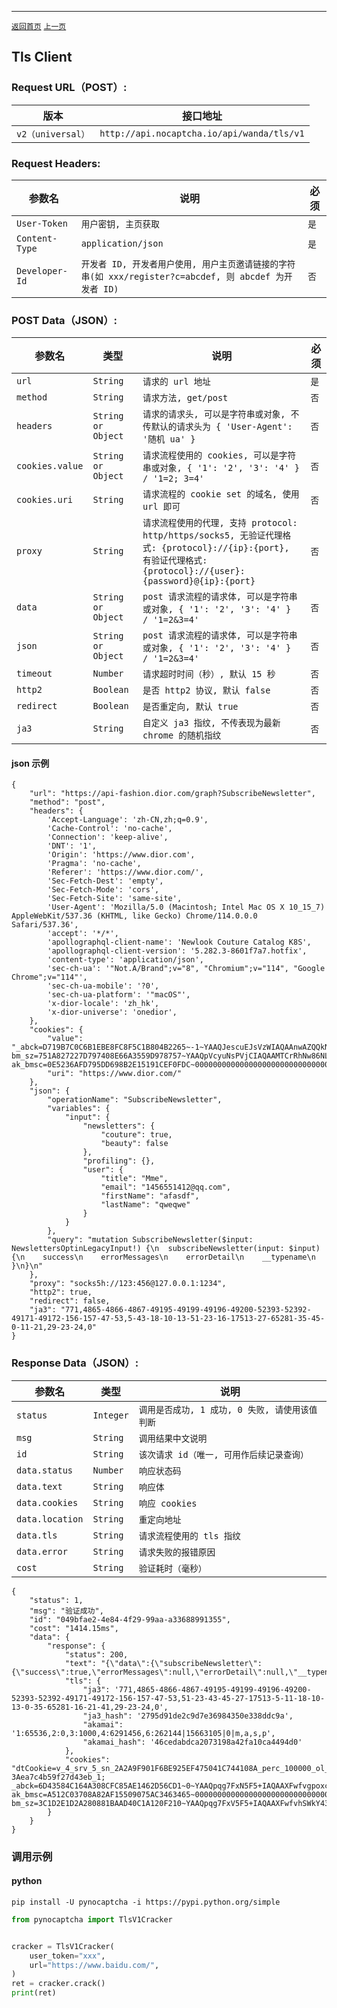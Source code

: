 ------
[`返回首页`](../README.md)    [`上一页`](hcaptcha.md)

## Tls Client

### Request URL（POST）:

| 版本               | 接口地址                                                    |
|------------------|---------------------------------------------------------|
| `v2（universal）` | `http://api.nocaptcha.io/api/wanda/tls/v1` |

### Request Headers:

| 参数名            | 说明                 | 必须  |
|----------------|--------------------|-----|
| `User-Token`   | `用户密钥, 主页获取`       | `是` |
| `Content-Type` | `application/json` | `是` |
| `Developer-Id` | `开发者 ID, 开发者用户使用, 用户主页邀请链接的字符串(如 xxx/register?c=abcdef, 则 abcdef 为开发者 ID)`           | `否` |

### POST Data（JSON）:

| 参数名          | 类型        | 说明                                                                                                                                                             | 必须  |
|--------------|-----------|----------------------------------------------------------------------------------------------------------------------------------------------------------------|-----|
| `url`           | `String`  | `请求的 url 地址`                                                                                                                          | `是` |
| `method`        | `String`  | `请求方法, get/post`       | `否` |
| `headers`       | `String or Object`  | `请求的请求头, 可以是字符串或对象, 不传默认的请求头为 { 'User-Agent': '随机 ua' } `       | `否` |
| `cookies.value` | `String or Object` | `请求流程使用的 cookies, 可以是字符串或对象, { '1': '2', '3': '4' } / '1=2; 3=4'`   | `否` |
| `cookies.uri`   | `String`  | `请求流程的 cookie set 的域名, 使用 url 即可`   | `否` |
| `proxy`         | `String`  | `请求流程使用的代理, 支持 protocol: http/https/socks5, 无验证代理格式: {protocol}://{ip}:{port}, 有验证代理格式: {protocol}://{user}:{password}@{ip}:{port}`   | `否` |
| `data`          | `String or Object` | `post 请求流程的请求体, 可以是字符串或对象, { '1': '2', '3': '4' } / '1=2&3=4'`   | `否` |
| `json`          | `String or Object` | `post 请求流程的请求体, 可以是字符串或对象, { '1': '2', '3': '4' } / '1=2&3=4'`   | `否` |
| `timeout`       | `Number`   | `请求超时时间（秒）, 默认 15 秒`   | `否` |
| `http2`         | `Boolean`  | `是否 http2 协议, 默认 false`   | `否` |
| `redirect`      | `Boolean`  | `是否重定向, 默认 true`   | `否` |
| `ja3`           | `String`   | `自定义 ja3 指纹, 不传表现为最新 chrome 的随机指纹`   | `否` |

#### json 示例

```
{
    "url": "https://api-fashion.dior.com/graph?SubscribeNewsletter",
    "method": "post",
    "headers": {
        'Accept-Language': 'zh-CN,zh;q=0.9',
        'Cache-Control': 'no-cache',
        'Connection': 'keep-alive',
        'DNT': '1',
        'Origin': 'https://www.dior.com',
        'Pragma': 'no-cache',
        'Referer': 'https://www.dior.com/',
        'Sec-Fetch-Dest': 'empty',
        'Sec-Fetch-Mode': 'cors',
        'Sec-Fetch-Site': 'same-site',
        'User-Agent': 'Mozilla/5.0 (Macintosh; Intel Mac OS X 10_15_7) AppleWebKit/537.36 (KHTML, like Gecko) Chrome/114.0.0.0 Safari/537.36',
        'accept': '*/*',
        'apollographql-client-name': 'Newlook Couture Catalog K8S',
        'apollographql-client-version': '5.282.3-8601f7a7.hotfix',
        'content-type': 'application/json',
        'sec-ch-ua': '"Not.A/Brand";v="8", "Chromium";v="114", "Google Chrome";v="114"',
        'sec-ch-ua-mobile': '?0',
        'sec-ch-ua-platform': '"macOS"',
        'x-dior-locale': 'zh_hk',
        'x-dior-universe': 'onedior',
    },
    "cookies": {
        "value": "_abck=D719B7C0C6B1EBE8FC8F5C1B804B2265~-1~YAAQJescuEJsVzWIAQAAnwAZQQkN297mPe+Q48Xd0/10jSvgz/y69qQbPEwxUuQZhIhisL+GFAMfvabHtQPRUbiIqzDD6vA9iN9lvjzaAbKaL+aNXF/3EhpYYYUsBa0q92JUxusD8F09nFXy3mfZ8p8GzDk+/ikw4Y8QVQcchjC/s6XYbG+I2RSHl+lDOSvR2biGLFZ1dW2PsFZQ6Fs4M1/ccWfaXg6IRvzjlWaF0vH8GIoljDVRvZxwCeUO71QJORFxeVEEO43BiC3LczJhMomt8pnTbnJcMbMbi1zFcYUKUZjYvB7+kJ1JsMHfVdzbrwTB2I3bePGPgX06RvzCReVCETYpJB7H+XEeJgQQDzKiYZhCONfnae3BQUll~-1~-1~1684722838; bm_sz=751A827227D797408E66A3559D978757~YAAQpVcyuNsPVjCIAQAAMTCrRhNw86NLVNcBypYZvOkbMMnc+ef6EeDWu9UtvPw3OfyfpKLmEFQeDw99mddahdMlOj3VxzPz8eV9mfMSWDLxup33fIKAvsMvnUjvAJV0gpZvTTwdk0atKXCg1DXvs+U+VOvPPJtS76B2t+r0jXrB+cUm2hJL7qF59kbHLBl54yypauoWa1qEu9lgelS5kdwiR93A0c9IRagfLG4VjFydhZBoD6ldWEQjQUflrf00GSoxQpL0QBKRlD7fFNRtMhBmndvu5yoGdixtPXCEKk5BzRl/~4605506~4276528; ak_bmsc=0E5236AFD795DD698B2E15191CEF0FDC~000000000000000000000000000000~YAAQpVcyuNoPVjCIAQAAMTCrRhNkrxzrgkZ1QP7XH0+hyJ2ul+4V0reJDlf1omJylP4/7vc+bxfB8EW1pfuYQWdBmzTBnE84h+7tH1SbFvNNNDul53BJsoOd79t8V0LGQdlXls3FWxITVSwuVlvCQTuJY1jq+uxrTTFFWpuqWQZnWkaLC/p8E7KRycXTaDSh7UW4k6ISRmssUftgDxwjZg43T6IbMyPf9dugLQSg9dKx4p8wyTcNern/fHfx7dAABbnUJkwmP+Y/eR4mfc9MJtIsJ3006DKH7PNoZ5JhtmnN9JTuhwfSEEnCrhs0j/cb2TrsSMo26w4C1xIaUNwZXE77YDci8VIkwEq9NvSTrTZUncSl0rsvoBz0j4QheSI=",
        "uri": "https://www.dior.com/"
    },
    "json": {
        "operationName": "SubscribeNewsletter",
        "variables": {
            "input": {
                "newsletters": {
                    "couture": true,
                    "beauty": false
                },
                "profiling": {},
                "user": {
                    "title": "Mme",
                    "email": "1456551412@qq.com",
                    "firstName": "afasdf",
                    "lastName": "qweqwe"
                }
            }
        },
        "query": "mutation SubscribeNewsletter($input: NewslettersOptinLegacyInput!) {\n  subscribeNewsletter(input: $input) {\n    success\n    errorMessages\n    errorDetail\n    __typename\n  }\n}\n"
    },
    "proxy": "socks5h://123:456@127.0.0.1:1234",
    "http2": true,
    "redirect": false,
    "ja3": "771,4865-4866-4867-49195-49199-49196-49200-52393-52392-49171-49172-156-157-47-53,5-43-18-10-13-51-23-16-17513-27-65281-35-45-0-11-21,29-23-24,0"
}
```

### Response Data（JSON）:

| 参数名            | 类型        | 说明                            |
|----------------|-----------|-------------------------------|
| `status`       | `Integer` | `调用是否成功, 1 成功, 0 失败, 请使用该值判断` |
| `msg`          | `String`  | `调用结果中文说明`                    |
| `id`           | `String`  | `该次请求 id（唯一, 可用作后续记录查询）`      |
| `data.status`  | `Number`  | `响应状态码`    |
| `data.text`    | `String`  | `响应体`    |
| `data.cookies` | `String`  | `响应 cookies`    |
| `data.location` | `String`  | `重定向地址`    |
| `data.tls`     | `String`  | `请求流程使用的 tls 指纹`    |
| `data.error`   | `String`  | `请求失败的报错原因`    |
| `cost`         | `String`  | `验证耗时（毫秒）`                    |

```
{
    "status": 1,
    "msg": "验证成功",
    "id": "049bfae2-4e84-4f29-99aa-a33688991355",
    "cost": "1414.15ms",
    "data": {
        "response": {
            "status": 200,
            "text": "{\"data\":{\"subscribeNewsletter\":{\"success\":true,\"errorMessages\":null,\"errorDetail\":null,\"__typename\":\"NewsletterOptinResponse\"}}}\n",
            "tls": {
                "ja3": '771,4865-4866-4867-49195-49199-49196-49200-52393-52392-49171-49172-156-157-47-53,51-23-43-45-27-17513-5-11-18-10-13-0-35-65281-16-21-41,29-23-24,0',
                "ja3_hash": '2795d91de2c9d7e36984350e338ddc9a',
                "akamai": '1:65536,2:0,3:1000,4:6291456,6:262144|15663105|0|m,a,s,p',
                "akamai_hash": '46cedabdca2073198a42fa10ca4494d0'
            },
            "cookies": "dtCookie=v_4_srv_5_sn_2A2A9F901F6BE925EF475041C744108A_perc_100000_ol_0_mul_1_app-3Aea7c4b59f27d43eb_1; _abck=6D43584C164A308CFC85AE1462D56CD1~0~YAAQpqg7FxN5F5+IAQAAXFwfvgpoxc0IH5DxeBHUCgDMC4vh8eHRZkqMr5rUFAxg+Zjwi0ouU4PF9WIT9rdcJtenDDu9T438N+xtPqd0JdzKePw3Y7u7OJkZe95KAzQ/L9VqCPLEvHC9Nap2ELrgIY32GRzJKj2qgPmuX4avgoopJmJ7hLhfq9rGwqkfBWaykDHs1MHb8xSjmr/bGbDHbpzSlThrEU8PlKxL/QWOIgPDyD/hZWi5wVyLG5zim5hVeykHZEiXgucS9u/gTHUGMmlz+EZU+Gj1rZ5/vMRqe9mieGJj+93IZElOAdT5SeXmmr++XZx8PEJaE8UTj+gCADhi74Up9AR7HxFcL5yI2uixdkQt28OYUzA4JwGmk2YpBDH4ZIVTnsxQ2TmlmtC4U3Avhw==~-1~-1~-1; ak_bmsc=A512C03708A82AF15509075AC3463465~000000000000000000000000000000~YAAQpqg7FxR5F5+IAQAAXFwfvhTDvOQ0kF5T1aOHbbK5JhAaIMLCpBliUMAWu13oybOeiok1hxUFG20Mp1stJJbQxgyROf+1V15DXyjemkWmqrjmeJOn8Mvpc4WCREAxrm7Zc8lwhFROzvGnSnX4kddVIId8yePfkYELbxCjEV1jOCqj51hz8iyF5C76Ee02geGNTfpR0DwllMVnNxFDnhIJBhUjZ7XMbPta1zFJndZ4WuOdqzWVt/U/F6Iqq73eEV9oGQLxj6xDMd+PTLWB67ogSnDsG3HsFTrX9H8zC7Ql4o36B8lvAJQL8Nnyj36ezqJSOUoxweZuhsnpOajJ3qLPdsRrkqueMEXtFXFMbBs/uNKCAssX/edlkFM=; bm_sz=3C1D2E1D2A280881BAAD40C1A120F210~YAAQpqg7FxV5F5+IAQAAXFwfvhSWkY43adkIgLvfWY2v1NZKi/+2KElW+DrSt0lTZfVqiV4mpq4lDVgpuDAl3o7ttti5s2JA/WkrvIXeZKHFSDvEFwS6E3Moe7bCInlKFHSG1BvjrBoRTdHhDrIc9LEDNx2pWqhpdTs0pp3ZqouXmjVRvHHFTXh6k5Ct3vIVnyUvY6eHcvoa4ILtkvKKaY5fitwBt5OdMDa/3IJYgdeFGWXdwAZOoP5y9sO0IriqCJBQns2q+UYebGi4Y3ZO27Vu6JDOOz/NkP+8w+1Jr2xN~3487801~3359042"
        }
    }
}
```

### 调用示例

#### python

```shell
pip install -U pynocaptcha -i https://pypi.python.org/simple
```

```python
from pynocaptcha import TlsV1Cracker


cracker = TlsV1Cracker(
    user_token="xxx",
    url="https://www.baidu.com/",
)
ret = cracker.crack()
print(ret)
```
